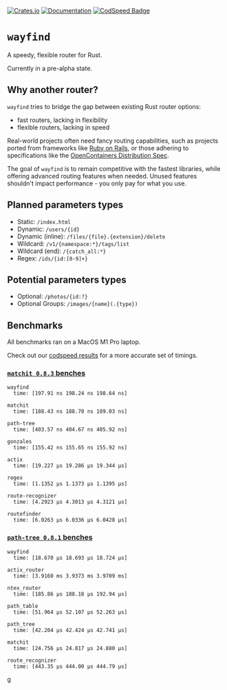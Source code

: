 [![Crates.io](https://img.shields.io/crates/v/wayfind)](https://crates.io/crates/wayfind)
[![Documentation](https://docs.rs/wayfind/badge.svg)](https://docs.rs/wayfind)
[![CodSpeed Badge](https://img.shields.io/endpoint?url=https://codspeed.io/badge.json)](https://codspeed.io/DuskSystems/wayfind)

# `wayfind`

A speedy, flexible router for Rust.

Currently in a pre-alpha state.

## Why another router?

`wayfind` tries to bridge the gap between existing Rust router options:

- fast routers, lacking in flexibility
- flexible routers, lacking in speed

Real-world projects often need fancy routing capabilities, such as projects ported from frameworks like [Ruby on Rails](https://guides.rubyonrails.org/routing.html), or those adhering to specifications like the [OpenContainers Distribution Spec](https://github.com/opencontainers/distribution-spec/blob/main/spec.md).

The goal of `wayfind` is to remain competitive with the fastest libraries, while offering advanced routing features when needed. Unused features shouldn't impact performance - you only pay for what you use.

## Planned parameters types

- Static: `/index.html`
- Dynamic: `/users/{id}`
- Dynamic (inline): `/files/{file}.{extension}/delete`
- Wildcard: `/v1/{namespace:*}/tags/list`
- Wildcard (end): `/{catch_all:*}`
- Regex: `/ids/{id:[0-9]+}`

## Potential parameters types

- Optional: `/photos/{id:?}`
- Optional Groups: `/images/{name}(.{type})`

## Benchmarks

All benchmarks ran on a MacOS M1 Pro laptop.

Check out our [codspeed results](https://codspeed.io/DuskSystems/wayfind) for a more accurate set of timings.

### [`matchit 0.8.3` benches](https://github.com/ibraheemdev/matchit/blob/v0.8.3/benches/bench.rs)

```
wayfind
  time: [197.91 ns 198.24 ns 198.64 ns]

matchit
  time: [188.43 ns 188.70 ns 189.03 ns]

path-tree
  time: [403.57 ns 404.67 ns 405.92 ns]

gonzales
  time: [155.42 ns 155.65 ns 155.92 ns]

actix
  time: [19.227 µs 19.286 µs 19.344 µs]

regex
  time: [1.1352 µs 1.1373 µs 1.1395 µs]

route-recognizer
  time: [4.2923 µs 4.3013 µs 4.3121 µs]

routefinder
  time: [6.0263 µs 6.0336 µs 6.0428 µs]
```

### [`path-tree 0.8.1` benches](https://github.com/viz-rs/path-tree/blob/v0.8.1/benches/bench.rs)

```
wayfind
  time: [18.670 µs 18.693 µs 18.724 µs]

actix_router
  time: [3.9160 ms 3.9373 ms 3.9709 ms]

ntex_router
  time: [185.86 µs 188.18 µs 192.94 µs]

path_table
  time: [51.964 µs 52.107 µs 52.263 µs]

path_tree
  time: [42.204 µs 42.424 µs 42.741 µs]

matchit
  time: [24.756 µs 24.817 µs 24.880 µs]

route_recognizer
  time: [443.35 µs 444.00 µs 444.79 µs]
```
g
